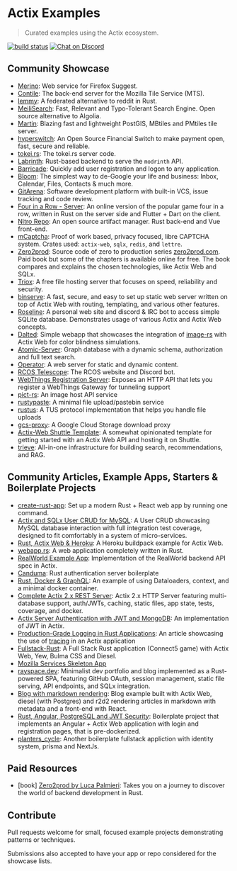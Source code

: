 # Actix Examples

> Curated examples using the Actix ecosystem.

[![build status](https://github.com/actix/examples/workflows/CI%20%28Linux%29/badge.svg?branch=master&event=push)](https://github.com/actix/examples/actions)
[![Chat on Discord](https://img.shields.io/discord/771444961383153695?label=chat&logo=discord)](https://discord.gg/NWpN5mmg3x)

## Community Showcase

- [Merino](https://github.com/mozilla-services/merino): Web service for Firefox Suggest.
- [Contile](https://github.com/mozilla-services/contile): The back-end server for the Mozilla Tile Service (MTS).
- [lemmy](https://github.com/dessalines/lemmy): A federated alternative to reddit in Rust.
- [MeiliSearch](https://github.com/meilisearch/MeiliSearch): Fast, Relevant and Typo-Tolerant Search Engine. Open source alternative to Algolia.
- [Martin](https://github.com/maplibre/martin): Blazing fast and lightweight PostGIS, MBtiles and PMtiles tile server.
- [hyperswitch](https://github.com/juspay/hyperswitch): An Open Source Financial Switch to make payment open, fast, secure and reliable.
- [tokei.rs](https://github.com/XAMPPRocky/tokei_rs): The tokei.rs server code.
- [Labrinth](https://github.com/modrinth/labrinth): Rust-based backend to serve the `modrinth` API.
- [Barricade](https://github.com/purton-tech/barricade): Quickly add user registration and logon to any application.
- [Bloom](https://github.com/skerkour/bloom): The simplest way to de-Google your life and business: Inbox, Calendar, Files, Contacts & much more.
- [GitArena](https://github.com/mellowagain/gitarena): Software development platform with built-in VCS, issue tracking and code review.
- [Four in a Row - Server](https://github.com/ffactory-ofcl/fourinarow-server): An online version of the popular game four in a row, written in Rust on the server side and Flutter + Dart on the client.
- [Nitro Repo](https://github.com/wherkamp/nitro_repo): An open source artifact manager. Rust back-end and Vue front-end.
- [mCaptcha](https://github.com/mCaptcha/mCaptcha/): Proof of work based, privacy focused, libre CAPTCHA system. Crates used: `actix-web`, `sqlx`, `redis`, and `lettre`.
- [Zero2prod](https://github.com/LukeMathWalker/zero-to-production/): Source code of zero to production series [zero2prod.com](https://www.zero2prod.com). Paid book but some of the chapters is available online for free. The book compares and explains the chosen technologies, like Actix Web and SQLx.
- [Triox](https://github.com/Trioxidation/Triox): A free file hosting server that focuses on speed, reliability and security.
- [binserve](https://github.com/mufeedvh/binserve): A fast, secure, and easy to set up static web server written on top of Actix Web with routing, templating, and various other features.
- [Roseline](https://github.com/DoumanAsh/roseline.rs): A personal web site and discord & IRC bot to access simple SQLite database. Demonstrates usage of various Actix and Actix Web concepts.
- [Dalted](https://github.com/carrascomj/dalted): Simple webapp that showcases the integration of [image-rs](https://github.com/image-rs/image) with Actix Web for color blindness simulations.
- [Atomic-Server](https://github.com/joepio/atomic-data-rust/): Graph database with a dynamic schema, authorization and full text search.
- [Operator](https://github.com/mkantor/operator): A web server for static and dynamic content.
- [RCOS Telescope](https://github.com/rcos/Telescope): The RCOS website and Discord bot.
- [WebThings Registration Server](https://github.com/WebThingsIO/registration_server): Exposes an HTTP API that lets you register a WebThings Gateway for tunneling support
- [pict-rs](https://git.asonix.dog/asonix/pict-rs): An image host API service
- [rustypaste](https://github.com/orhun/rustypaste): A minimal file upload/pastebin service
- [rustus](https://github.com/s3rius/rustus): A TUS protocol implementation that helps you handle file uploads
- [gcs-proxy](https://github.com/guaychou/gcs-proxy): A Google Cloud Storage download proxy
- [Actix-Web Shuttle Template](https://github.com/sentinel1909/shuttle-templat-actix): A somewhat opinionated template for getting started with an Actix Web API and hosting it on Shuttle.
- [trieve](https://github.com/devflowinc/trieve): All-in-one infrastructure for building search, recommendations, and RAG.

## Community Articles, Example Apps, Starters & Boilerplate Projects

- [create-rust-app](https://github.com/Wulf/create-rust-app): Set up a modern Rust + React web app by running one command.
- [Actix and SQLx User CRUD for MySQL](https://github.com/jamesjmeyer210/actix_sqlx_mysql_user_crud): A User CRUD showcasing MySQL database interaction with full integration test coverage, designed to fit comfortably in a system of micro-services.
- [Rust, Actix Web & Heroku](https://github.com/emk/rust-buildpack-example-actix): A Heroku buildpack example for Actix Web.
- [webapp.rs](https://github.com/saschagrunert/webapp.rs): A web application completely written in Rust.
- [RealWorld Example App](https://github.com/fairingrey/actix-realworld-example-app): Implementation of the RealWorld backend API spec in Actix.
- [Canduma](https://github.com/clifinger/canduma): Rust authentication server boilerplate
- [Rust, Docker & GraphQL](https://github.com/jayy-lmao/rust-graphql-docker): An example of using Dataloaders, context, and a minimal docker container.
- [Complete Actix 2.x REST Server](https://github.com/ddimaria/rust-actix-example): Actix 2.x HTTP Server featuring multi-database support, auth/JWTs, caching, static files, app state, tests, coverage, and docker.
- [Actix Server Authentication with JWT and MongoDB](https://github.com/emreyalvac/actix-web-jwt/): An implementation of JWT in Actix.
- [Production-Grade Logging in Rust Applications](https://medium.com/better-programming/production-grade-logging-in-rust-applications-2c7fffd108a6): An article showcasing the use of [tracing](https://github.com/tokio-rs/tracing) in an Actix application
- [Fullstack-Rust](https://github.com/vascokk/fullstack-rust): A Full Stack Rust application (Connect5 game) with Actix Web, Yew, Bulma CSS and Diesel.
- [Mozilla Services Skeleton App](https://github.com/mozilla-services/skeleton)
- [rayspace.dev](https://github.com/ryspc/rayspace.dev): Minimalist dev portfolio and blog implemented as a Rust-powered SPA, featuring GitHub OAuth, session management, static file serving, API endpoints, and SQLx integration.
- [Blog with markdown rendering](https://github.com/gemini-15/blog-engine): Blog example built with Actix Web, diesel (with Postgres) and r2d2 rendering articles in markdown with metadata and a front-end with React. 
- [Rust, Angular, PostgreSQL and JWT Security](https://github.com/stav121/actix-angular-project-template): Boilerplate project that implements an Angular + Actix Web application with login and registration pages, that is pre-dockerized.
- [planters_cycle](https://github.com/grimm-integrations/planters_cycle): Another boilerplate fullstack appliction with identity system, prisma and NextJs. 

## Paid Resources

- [book] [Zero2prod by Luca Palmieri](https://algoluca.gumroad.com/l/zero2prod): Takes you on a journey to discover the world of backend development in Rust.

## Contribute

Pull requests welcome for small, focused example projects demonstrating patterns or techniques.

Submissions also accepted to have your app or repo considered for the showcase lists.
